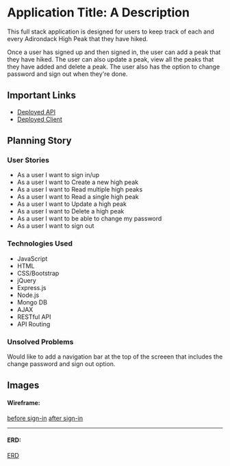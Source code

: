 # Application Title: A Description

This full stack application is designed for users to keep track of each and every Adirondack High Peak that they have hiked.

Once a user has signed up and then signed in, the user can add a peak that they have hiked. The user can also update a peak, view all the peaks that they have added and delete a peak. The user also has the option to change password and sign out when they're done.

## Important Links

- [Deployed API](https://pure-cove-28225.herokuapp.com/)
- [Deployed Client](https://kirkemmons.github.io/high-peaks-client/)

## Planning Story

### User Stories

- As a user I want to sign in/up
- As a user I want to Create a new high peak
- As a user I want to Read multiple high peaks
- As a user I want to Read a single high peak
- As a user I want to Update a high peak
- As a user I want to Delete a high peak
- As a user I want to be able to change my password
- As a user I want to sign out

### Technologies Used

- JavaScript
- HTML
- CSS/Bootstrap
- jQuery
- Express.js
- Node.js
- Mongo DB
- AJAX
- RESTful API
- API Routing

### Unsolved Problems

Would like to add a navigation bar at the top of the screeen that includes the change password and sign out option.

## Images

#### Wireframe:
[before sign-in](https://i.imgur.com/5zzKtSg.jpeg)
[after sign-in](https://i.imgur.com/u7yFT66.jpg)

---

#### ERD:
[ERD](https://i.imgur.com/8PweEqe.jpg)

